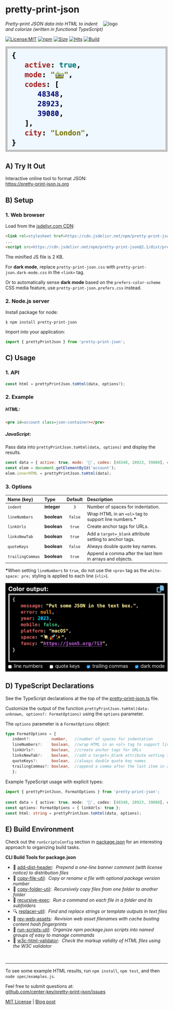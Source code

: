 # pretty-print-json
<img src=https://centerkey.com/graphics/center-key-logo.svg align=right width=200 alt=logo>

_Pretty-print JSON data into HTML to indent and colorize (written in functional TypeScript)_

[![License:MIT](https://img.shields.io/badge/License-MIT-blue.svg)](https://github.com/center-key/pretty-print-json/blob/main/LICENSE.txt)
[![npm](https://img.shields.io/npm/v/pretty-print-json.svg)](https://www.npmjs.com/package/pretty-print-json)
[![Size](https://badgen.net/bundlephobia/minzip/pretty-print-json)](https://bundlephobia.com/package/pretty-print-json)
[![Hits](https://data.jsdelivr.com/v1/package/npm/pretty-print-json/badge?style=rounded)](https://www.jsdelivr.com/package/npm/pretty-print-json)
[![Build](https://github.com/center-key/pretty-print-json/workflows/build/badge.svg)](https://github.com/center-key/pretty-print-json/actions/workflows/run-spec-on-push.yaml)

![Screenshot](docs/screenshot.png)

## A) Try It Out
Interactive online tool to format JSON:<br>
https://pretty-print-json.js.org

## B) Setup
### 1. Web browser
Load from the [jsdelivr.com CDN](https://www.jsdelivr.com/package/npm/pretty-print-json):
```html
<link rel=stylesheet href=https://cdn.jsdelivr.net/npm/pretty-print-json@2.1/dist/css/pretty-print-json.css>
...
<script src=https://cdn.jsdelivr.net/npm/pretty-print-json@2.1/dist/pretty-print-json.min.js></script>
```
The minified JS file is 2 KB.

For **dark mode**, replace `pretty-print-json.css` with `pretty-print-json.dark-mode.css` in
the `<link>` tag.

Or to automatically sense **dark mode** based on the `prefers-color-scheme` CSS media feature, use `pretty-print-json.prefers.css` instead.
### 2. Node.js server
Install package for node:
```shell
$ npm install pretty-print-json
```
Import into your application:
```javascript
import { prettyPrintJson } from 'pretty-print-json';
```

## C) Usage
### 1. API
```javascript
const html = prettyPrintJson.toHtml(data, options?);
```
### 2. Example
##### HTML:
```html
<pre id=account class=json-container></pre>
```
##### JavaScript:
Pass data into `prettyPrintJson.toHtml(data, options)` and display the results.
```javascript
const data = { active: true, mode: '🚃', codes: [48348, 28923, 39080], city: 'London' };
const elem = document.getElementById('account');
elem.innerHTML = prettyPrintJson.toHtml(data);
```
### 3. Options
| Name (key)       | Type        | Default | Description                                                 |
| :--------------- | :---------- | :-----: | :---------------------------------------------------------- |
| `indent`         | **integer** | `3`     | Number of spaces for indentation.                           |
| `lineNumbers`    | **boolean** | `false` | Wrap HTML in an `<ol>` tag to support line numbers.<b>*</b> |
| `linkUrls`       | **boolean** | `true`  | Create anchor tags for URLs.                                |
| `linksNewTab`    | **boolean** | `true`  | Add a `target=_blank` attribute setting to anchor tags.     |
| `quoteKeys`      | **boolean** | `false` | Always double quote key names.                              |
| `trailingCommas` | **boolean** | `true`  | Append a comma after the last item in arrays and objects.   |

<b>*</b>When setting `lineNumbers` to `true`, do not use the `<pre>` tag as the `white-space: pre;`
styling is applied to each line (`<li>`).

![Screenshot](docs/screenshot-dark.png)

## D) TypeScript Declarations
See the TypeScript declarations at the top of the
[pretty-print-json.ts](dist/pretty-print-json.ts) file.

Customize the output of the function `prettyPrintJson.toHtml(data: unknown, options?: FormatOptions)`
using the `options` parameter.

The `options` parameter is a `FormatOptions` object:
```typescript
type FormatOptions = {
   indent?:         number,   //number of spaces for indentation
   lineNumbers?:    boolean,  //wrap HTML in an <ol> tag to support line numbers
   linkUrls?:       boolean,  //create anchor tags for URLs
   linksNewTab?:    boolean,  //add a target=_blank attribute setting to anchor tags
   quoteKeys?:      boolean,  //always double quote key names
   trailingCommas?: boolean,  //append a comma after the last item in arrays and objects
   };
```

Example TypeScript usage with explicit types:
```typescript
import { prettyPrintJson, FormatOptions } from 'pretty-print-json';

const data = { active: true, mode: '🚃', codes: [48348, 28923, 39080], city: 'London' };
const options: FormatOptions = { linkUrls: true };
const html: string = prettyPrintJson.toHtml(data, options);
```

## E) Build Environment
Check out the `runScriptsConfig` section in [package.json](package.json) for an
interesting approach to organizing build tasks.

**CLI Build Tools for package.json**
   - 🎋 [add-dist-header](https://github.com/center-key/add-dist-header):&nbsp; _Prepend a one-line banner comment (with license notice) to distribution files_
   - 📄 [copy-file-util](https://github.com/center-key/copy-file-util):&nbsp; _Copy or rename a file with optional package version number_
   - 📂 [copy-folder-util](https://github.com/center-key/copy-folder-util):&nbsp; _Recursively copy files from one folder to another folder_
   - 🪺 [recursive-exec](https://github.com/center-key/recursive-exec):&nbsp; _Run a command on each file in a folder and its subfolders_
   - 🔍 [replacer-util](https://github.com/center-key/replacer-util):&nbsp; _Find and replace strings or template outputs in text files_
   - 🔢 [rev-web-assets](https://github.com/center-key/rev-web-assets):&nbsp; _Revision web asset filenames with cache busting content hash fingerprints_
   - 🚆 [run-scripts-util](https://github.com/center-key/run-scripts-util):&nbsp; _Organize npm package.json scripts into named groups of easy to manage commands_
   - 🚦 [w3c-html-validator](https://github.com/center-key/w3c-html-validator):&nbsp; _Check the markup validity of HTML files using the W3C validator_

<br>

---
To see some example HTML results, run `npm install`, `npm test`, and then `node spec/examples.js`.

Feel free to submit questions at:<br>
[github.com/center-key/pretty-print-json/issues](https://github.com/center-key/pretty-print-json/issues)

[MIT License](LICENSE.txt) |
[Blog post](https://blog.centerkey.com/2013/05/javascript-colorized-pretty-print-json.html)
